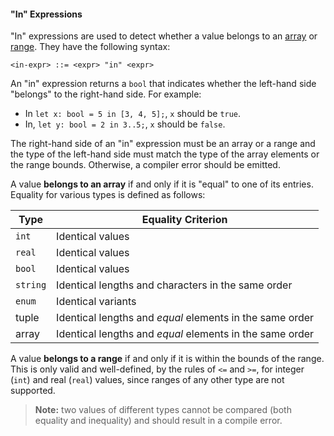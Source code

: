 #### "In" Expressions

"In" expressions are used to detect whether a value belongs to an [array](./arrays.md) or [range](./ranges.md). They have the following syntax:

```bnf
<in-expr> ::= <expr> "in" <expr>
```

An "in" expression returns a `bool` that indicates whether the left-hand side "belongs" to the right-hand side. For example:

- In `let x: bool = 5 in [3, 4, 5];`, `x` should be `true`.
- In, `let y: bool = 2 in 3..5;`, `x` should be `false`.

The right-hand side of an "in" expression must be an array or a range and the type of the left-hand side must match the type of the array elements or the range bounds. Otherwise, a compiler error should be emitted.

A value **belongs to an array** if and only if it is "equal" to one of its entries. Equality for various types is defined as follows:

| Type     | Equality Criterion                                       |
| -------- | -------------------------------------------------------- |
| `int`    | Identical values                                         |
| `real`   | Identical values                                         |
| `bool`   | Identical values                                         |
| `string` | Identical lengths and characters in the same order       |
| `enum`   | Identical variants                                       |
| tuple    | Identical lengths and _equal_ elements in the same order |
| array    | Identical lengths and _equal_ elements in the same order |

A value **belongs to a range** if and only if it is within the bounds of the range. This is only valid and well-defined, by the rules of `<=` and `>=`, for integer (`int`) and real (`real`) values, since ranges of any other type are not supported.

> **Note:** two values of different types cannot be compared (both equality and inequality) and should result in a compile error.
